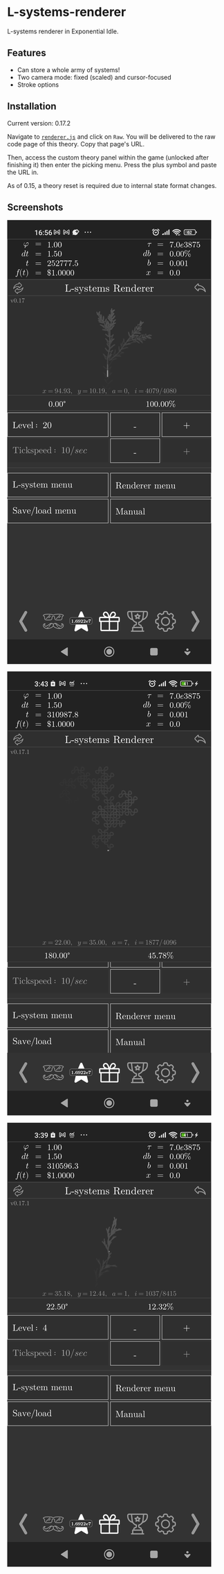 # L-systems-renderer

L-systems renderer in Exponential Idle.

## Features

- Can store a whole army of systems!
- Two camera mode: fixed (scaled) and cursor-focused
- Stroke options

## Installation

Current version: 0.17.2

Navigate to [`renderer.js`](./renderer.js) and click on `Raw`. You will be
delivered to the raw code page of this theory. Copy that page's URL.

Then, access the custom theory panel within the game (unlocked after finishing
it) then enter the picking menu. Press the plus symbol and paste the URL in.

As of 0.15, a theory reset is required due to internal state format changes.

## Screenshots

![ss1](screenshots/20.jpg "Screenshot 1")

![ss2](screenshots/22.jpg "Screenshot 2")

![ss3](screenshots/21.jpg "Screenshot 3")
